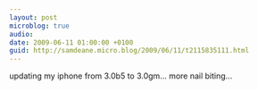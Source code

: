```yaml
---
layout: post
microblog: true
audio: 
date: 2009-06-11 01:00:00 +0100
guid: http://samdeane.micro.blog/2009/06/11/t2115835111.html
---
```

updating my iphone from 3.0b5 to 3.0gm... more nail biting...
